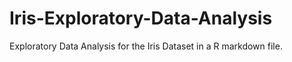 # Iris-Exploratory-Data-Analysis
Exploratory Data Analysis for the Iris Dataset in a R markdown file.
